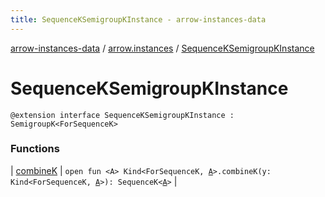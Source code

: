 ```yaml
---
title: SequenceKSemigroupKInstance - arrow-instances-data
---
```


[arrow-instances-data](../../index.html) / [arrow.instances](../index.html) / [SequenceKSemigroupKInstance](./index.html)

# SequenceKSemigroupKInstance

`@extension interface SequenceKSemigroupKInstance : SemigroupK<ForSequenceK>`

### Functions

| [combineK](combine-k.html) | `open fun <A> Kind<ForSequenceK, `[`A`](combine-k.html#A)`>.combineK(y: Kind<ForSequenceK, `[`A`](combine-k.html#A)`>): SequenceK<`[`A`](combine-k.html#A)`>` |

